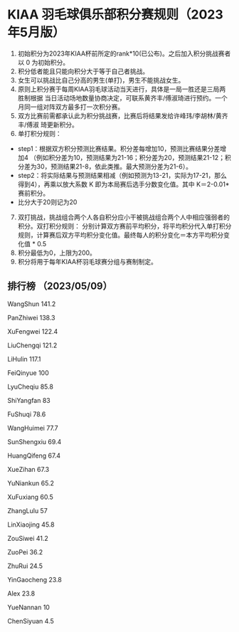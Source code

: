 # KIAA 羽毛球俱乐部积分赛规则（2023年5月版）

1. 初始积分为2023年KIAA杯前所定的rank\*10(已公布)。之后加入积分挑战赛者以 0 为初始积分。
2. 积分低者能且只能向积分大于等于自己者挑战。
3. 女生可以挑战比自己分高的男生(单打)，男生不能挑战女生。
4. 原则上积分赛于每周KIAA羽毛球活动当天进行，具体是一局一胜还是三局两胜制根据
当日活动场地数量协商决定，可联系黄齐丰/傅淑琦进行预约。一个月同一组对阵双方最多打一次积分赛。
5. 双方比赛前需都承认此为积分挑战赛，比赛后将结果发给许峰玮/李胡林/黄齐丰/傅淑
琦更新积分。
6. 单打积分规则：
 - step1：根据双方积分预测比赛结果。积分差每增加10，预测比赛结果分差增加4
（例如积分差为10，预测结果为21-16；积分差为20，预测结果21-12；积分差为30，预测结果21-8，依此类推。最大预测分差为21-6）。
 - step2：将实际结果与预测结果相减（例如预测为13-21，实际为17-21，那么得到4），再乘以放大系数 K 即为本局赛后选手分数变化值。其中 K＝2-0.01\*赛前积分。
 - 比分大于20则记为20
7. 双打挑战，挑战组合两个人各自积分应小干被挑战组合两个人中相应强弱者的积分。双打积分规则：
分别计算双方赛前平均积分，将平均积分代入单打积分规则，计算赛后双方平均积分变化值。最终每人的积分变化＝本方平均积分变化值 * 0.5
8. 积分最低为0，上限为200。
9. 积分将用于每年KIAA杯羽毛球赛分组与赛制制定。
  
  
  

## 排行榜 （2023/05/09）

WangShun 141.2

PanZhiwei	138.3

XuFengwei	122.4

LiuChengqi	121.2

LiHulin	117.1

FeiQinyue	100

LyuCheqiu	85.8

ShiYangfan	83

FuShuqi	78.6

WangHuimei	77.7

SunShengxiu	69.4

HuangQifeng	67.4

XueZihan	67.3

YuNiankun	65.2

XuFuxiang	60.5

ZhangLulu	57

LinXiaojing	45.8

ZouSiwei	41.2

ZuoPei	36.2

ZhuRui	24.5

YinGaocheng	23.8

Alex	23.8

YueNannan	10

ChenSiyuan	4.5
